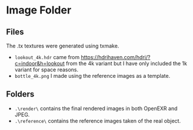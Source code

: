 # Image Folder

## Files

The .tx textures were generated using txmake.

* `lookout_4k.hdr` came from https://hdrihaven.com/hdri/?c=indoor&h=lookout from the 4k variant but I have only included the 1k variant for space reasons.
* `bottle_4k.png` I made using the reference images as a template.

## Folders

* `.\render\` contains the final rendered images in both OpenEXR and JPEG.
* `.\reference\` contains the reference images taken of the real object.
